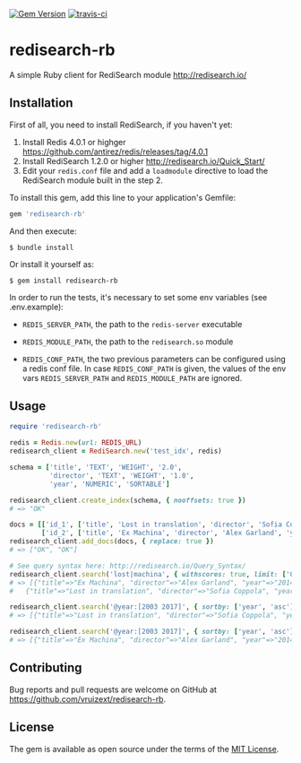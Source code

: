 [![Gem Version](https://badge.fury.io/rb/redisearch-rb.svg)](https://badge.fury.io/rb/redisearch-rb) 
[![travis-ci](https://travis-ci.org/vruizext/redisearch-rb.svg?branch=master)](https://travis-ci.org/vruizext/redisearch-rb)

# redisearch-rb

A simple Ruby client for RediSearch module
http://redisearch.io/


## Installation

First of all, you need to install RediSearch, if you haven't yet:

1. Install Redis 4.0.1 or highger https://github.com/antirez/redis/releases/tag/4.0.1
2. Install RediSearch 1.2.0 or higher http://redisearch.io/Quick_Start/
3. Edit your `redis.conf` file and add a `loadmodule` directive to load the RediSearch module built in the step 2.

To install this gem, add this line to your application's Gemfile:

```ruby
gem 'redisearch-rb'
```

And then execute:

    $ bundle install

Or install it yourself as:

    $ gem install redisearch-rb


In order to run the tests, it's necessary to set some env variables (see .env.example):

- `REDIS_SERVER_PATH`, the path to the `redis-server` executable

- `REDIS_MODULE_PATH`, the path to the `redisearch.so` module

- `REDIS_CONF_PATH`, the two previous parameters can be configured using a redis conf file. In case `REDIS_CONF_PATH` is given, the values of the env vars `REDIS_SERVER_PATH` and `REDIS_MODULE_PATH` are ignored.


## Usage

```ruby
require 'redisearch-rb'

redis = Redis.new(url: REDIS_URL)
redisearch_client = RediSearch.new('test_idx', redis)

schema = ['title', 'TEXT', 'WEIGHT', '2.0',
          'director', 'TEXT', 'WEIGHT', '1.0',
          'year', 'NUMERIC', 'SORTABLE']

redisearch_client.create_index(schema, { nooffsets: true })
# => "OK"

docs = [['id_1', ['title', 'Lost in translation', 'director', 'Sofia Coppola', 'year', '2004']],
        ['id_2', ['title', 'Ex Machina', 'director', 'Alex Garland', 'year', '2014']]]
redisearch_client.add_docs(docs, { replace: true })
# => ["OK", "OK"]

# See query syntax here: http://redisearch.io/Query_Syntax/
redisearch_client.search('lost|machina', { withscores: true, limit: ['0', '2'] })
# => [{"title"=>"Ex Machina", "director"=>"Alex Garland", "year"=>"2014", "score"=>"2", "id"=>"id_2"},
#   {"title"=>"Lost in translation", "director"=>"Sofia Coppola", "year"=>"2004", "score"=>"1", "id"=>"id_1"}]

redisearch_client.search('@year:[2003 2017]', { sortby: ['year', 'asc'], limit: ['0', '1'] })
# => [{"title"=>"Lost in translation", "director"=>"Sofia Coppola", "year"=>"2004", "id"=>"id_1"}]

redisearch_client.search('@year:[2003 2017]', { sortby: ['year', 'asc'], limit: ['1', '1'] })
# => [{"title"=>"Ex Machina", "director"=>"Alex Garland", "year"=>"2014", "score"=>"2", "id"=>"id_2"}

```

## Contributing

Bug reports and pull requests are welcome on GitHub at https://github.com/vruizext/redisearch-rb.


## License

The gem is available as open source under the terms of the [MIT License](http://opensource.org/licenses/MIT).

